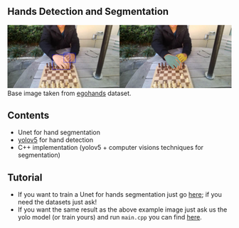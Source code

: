 ## Hands Detection and Segmentation
![Example output image](https://github.com/albertoursino/hands-detection-and-segmentation/blob/main/example.jpg)
Base image taken from [egohands](http://vision.soic.indiana.edu/projects/egohands/) dataset.

## Contents

- Unet for hand segmentation
- [yolov5](https://github.com/ultralytics/yolov5) for hand detection
- C++ implementation (yolov5 + computer visions techniques for segmentation)

## Tutorial

- If you want to train a Unet for hands segmentation just go [here](https://github.com/albertoursino/hands-detection-and-segmentation/blob/main/unet/unet.ipynb);
if you need the datasets just ask!
- If you want the same result as the above example image just ask us the yolo model (or train yours) and run `main.cpp` you can find [here](https://github.com/albertoursino/hands-detection-and-segmentation/tree/main/src).
